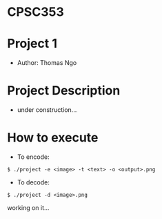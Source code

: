 # CPSC353
# Project 1
- Author: Thomas Ngo

# Project Description
- under construction...
# How to execute
- To encode:
```
$ ./project -e <image> -t <text> -o <output>.png
```

- To decode:
```
$ ./project -d <image>.png
```
working on it...
